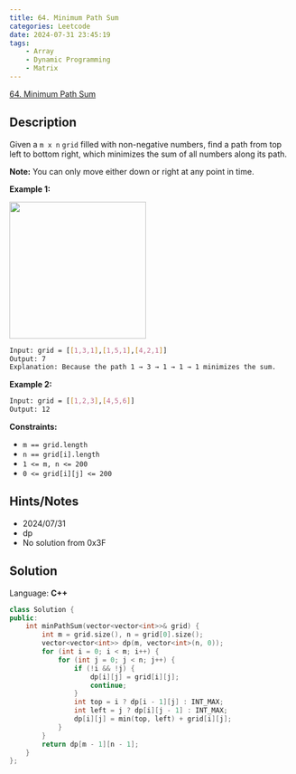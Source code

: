 ```yaml
---
title: 64. Minimum Path Sum
categories: Leetcode
date: 2024-07-31 23:45:19
tags:
    - Array
    - Dynamic Programming
    - Matrix
---
```


[64. Minimum Path Sum](https://leetcode.com/problems/minimum-path-sum/description/)

## Description

Given a `m x n` `grid` filled with non-negative numbers, find a path from top left to bottom right, which minimizes the sum of all numbers along its path.

**Note:**  You can only move either down or right at any point in time.

**Example 1:**

<img alt="" src="https://assets.leetcode.com/uploads/2020/11/05/minpath.jpg" style="width: 242px; height: 242px;">

```bash
Input: grid = [[1,3,1],[1,5,1],[4,2,1]]
Output: 7
Explanation: Because the path 1 → 3 → 1 → 1 → 1 minimizes the sum.
```

**Example 2:**

```bash
Input: grid = [[1,2,3],[4,5,6]]
Output: 12
```

**Constraints:**

- `m == grid.length`
- `n == grid[i].length`
- `1 <= m, n <= 200`
- `0 <= grid[i][j] <= 200`

## Hints/Notes

- 2024/07/31
- dp
- No solution from 0x3F

## Solution

Language: **C++**

```C++
class Solution {
public:
    int minPathSum(vector<vector<int>>& grid) {
        int m = grid.size(), n = grid[0].size();
        vector<vector<int>> dp(m, vector<int>(n, 0));
        for (int i = 0; i < m; i++) {
            for (int j = 0; j < n; j++) {
                if (!i && !j) {
                    dp[i][j] = grid[i][j];
                    continue;
                }
                int top = i ? dp[i - 1][j] : INT_MAX;
                int left = j ? dp[i][j - 1] : INT_MAX;
                dp[i][j] = min(top, left) + grid[i][j];
            }
        }
        return dp[m - 1][n - 1];
    }
};
```
